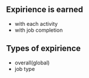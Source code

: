 ## Expirience is earned
- with each activity
- with job completion

## Types of expirience
- overall(global)
- job type
